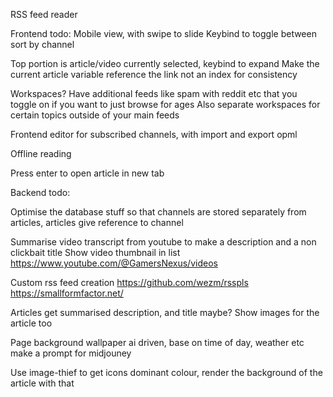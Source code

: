RSS feed reader

Frontend todo:
Mobile view, with swipe to slide
Keybind to toggle between sort by channel

Top portion is article/video currently selected, keybind to expand
Make the current article variable reference the link not an index for consistency

Workspaces? Have additional feeds like spam with reddit etc that you toggle on if you want to just browse for ages
Also separate workspaces for certain topics outside of your main feeds

Frontend editor for subscribed channels, with import and export opml

Offline reading

Press enter to open article in new tab

Backend todo:

Optimise the database stuff so that channels are stored separately from articles, articles give reference to channel

Summarise video transcript from youtube to make a description and a non clickbait title
Show video thumbnail in list
https://www.youtube.com/@GamersNexus/videos

Custom rss feed creation
https://github.com/wezm/rsspls
https://smallformfactor.net/

Articles get summarised description, and title maybe? Show images for the article too

Page background wallpaper ai driven, base on time of day, weather etc make a prompt for midjouney

Use image-thief to get icons dominant colour, render the background of the article with that
